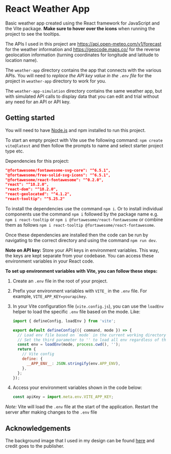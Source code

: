 # React Weather App

Basic weather app created using the React framework for JavaScript and the Vite package. **Make sure to hover over the icons** when running the project to see the tooltips.

The APIs I used in this project are https://api.open-meteo.com/v1/forecast for the weather information and https://geocode.maps.co/ for the reverse geolocation information (turning coordinates for longitude and latitude to location name).

The `weather-app` directory contains the app that connects with the various APIs. You will need to *replace the API key value in the `.env` file* for the project in `weather-app` directory to work for you.

The `weather-app-simulation` directory contains the same weather app, but with simulated API calls to display data that you can edit and trial without any need for an API or API key.

## Getting started

You will need to have [Node.js](https://nodejs.org/en/download) and npm installed to run this project.

To start an empty project with Vite use the following command: `npm create vite@latest` and then follow the prompts to name and select starter project type etc.

Dependencies for this project:

```json
"@fortawesome/fontawesome-svg-core": "^6.5.1",
"@fortawesome/free-solid-svg-icons": "^6.5.1",
"@fortawesome/react-fontawesome": "^0.2.0",
"react": "^18.2.0",
"react-dom": "^18.2.0",
"react-geolocated": "^4.1.2",
"react-tooltip": "^5.25.2"
```

To install the dependencies use the command `npm i`. Or to install individual components use the command `npm i` followed by the package name e.g. `npm i react-tooltip` or `npm i @fortawesome/react-fontawesome` or combine them as follows `npm i react-tooltip @fortawesome/react-fontawesome`.

Once these dependencies are installed then the code can be run by navigating to the correct directory and using the command `npm run dev`.

**Note on API key:** Store your API keys in environment variables. This way, the keys are kept separate from your codebase. You can access these environment variables in your React code.

**To set up environment variables with Vite, you can follow these steps:**
1. Create an `.env` file in the root of your project.
2. Prefix your environment variables with `VITE_` in the `.env` file. For example, `VITE_APP_KEY=yourapikey`.
3. In your Vite configuration file (`vite.config.js`), you can use the `loadEnv` helper to load the specific `.env` file based on the mode. Like:

    ```js
    import { defineConfig, loadEnv } from 'vite';
    
    export default defineConfig(({ command, mode }) => {
      // Load env file based on `mode` in the current working directory.
      // Set the third parameter to '' to load all env regardless of the `VITE_` prefix.
      const env = loadEnv(mode, process.cwd(), '');
      return {
        // Vite config
        define: {
          __APP_ENV__: JSON.stringify(env.APP_ENV),
        },
      };
    });
    ```

4. Access your environment variables shown in the code below:
  
    ```jsx
    const apiKey = import.meta.env.VITE_APP_KEY;
    ```

*Note:* Vite will load the `.env` file at the start of the application. Restart the server after making changes to the `.env` file

## Acknowledgements

The background image that I used in my design can be found [here](https://pixabay.com/photos/clouds-nature-sky-cumulus-weather-4215608/) and credit goes to the publisher.
